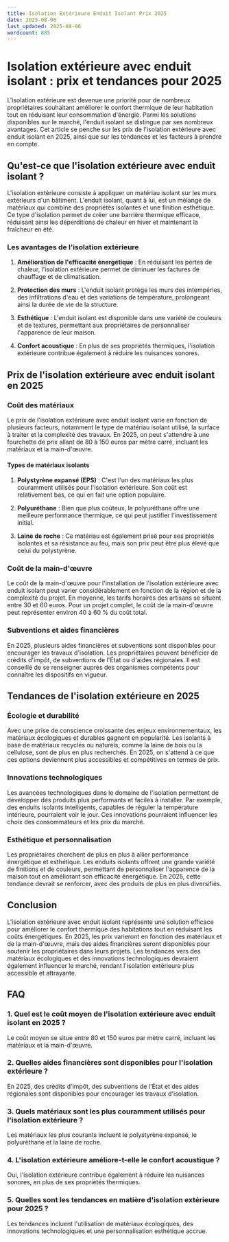 ```yaml
---
title: Isolation Extérieure Enduit Isolant Prix 2025
date: 2025-08-06
last_updated: 2025-08-06
wordcount: 885
---
```


# Isolation extérieure avec enduit isolant : prix et tendances pour 2025

L'isolation extérieure est devenue une priorité pour de nombreux propriétaires souhaitant améliorer le confort thermique de leur habitation tout en réduisant leur consommation d'énergie. Parmi les solutions disponibles sur le marché, l'enduit isolant se distingue par ses nombreux avantages. Cet article se penche sur les prix de l'isolation extérieure avec enduit isolant en 2025, ainsi que sur les tendances et les facteurs à prendre en compte.

## Qu'est-ce que l'isolation extérieure avec enduit isolant ?

L'isolation extérieure consiste à appliquer un matériau isolant sur les murs extérieurs d'un bâtiment. L'enduit isolant, quant à lui, est un mélange de matériaux qui combine des propriétés isolantes et une finition esthétique. Ce type d'isolation permet de créer une barrière thermique efficace, réduisant ainsi les déperditions de chaleur en hiver et maintenant la fraîcheur en été.

### Les avantages de l'isolation extérieure

1. **Amélioration de l'efficacité énergétique** : En réduisant les pertes de chaleur, l'isolation extérieure permet de diminuer les factures de chauffage et de climatisation.
   
2. **Protection des murs** : L'enduit isolant protège les murs des intempéries, des infiltrations d'eau et des variations de température, prolongeant ainsi la durée de vie de la structure.

3. **Esthétique** : L'enduit isolant est disponible dans une variété de couleurs et de textures, permettant aux propriétaires de personnaliser l'apparence de leur maison.

4. **Confort acoustique** : En plus de ses propriétés thermiques, l'isolation extérieure contribue également à réduire les nuisances sonores.

## Prix de l'isolation extérieure avec enduit isolant en 2025

### Coût des matériaux

Le prix de l'isolation extérieure avec enduit isolant varie en fonction de plusieurs facteurs, notamment le type de matériau isolant utilisé, la surface à traiter et la complexité des travaux. En 2025, on peut s'attendre à une fourchette de prix allant de 80 à 150 euros par mètre carré, incluant les matériaux et la main-d'œuvre.

#### Types de matériaux isolants

1. **Polystyrène expansé (EPS)** : C'est l'un des matériaux les plus couramment utilisés pour l'isolation extérieure. Son coût est relativement bas, ce qui en fait une option populaire.

2. **Polyuréthane** : Bien que plus coûteux, le polyuréthane offre une meilleure performance thermique, ce qui peut justifier l'investissement initial.

3. **Laine de roche** : Ce matériau est également prisé pour ses propriétés isolantes et sa résistance au feu, mais son prix peut être plus élevé que celui du polystyrène.

### Coût de la main-d'œuvre

Le coût de la main-d'œuvre pour l'installation de l'isolation extérieure avec enduit isolant peut varier considérablement en fonction de la région et de la complexité du projet. En moyenne, les tarifs horaires des artisans se situent entre 30 et 60 euros. Pour un projet complet, le coût de la main-d'œuvre peut représenter environ 40 à 60 % du coût total.

### Subventions et aides financières

En 2025, plusieurs aides financières et subventions sont disponibles pour encourager les travaux d'isolation. Les propriétaires peuvent bénéficier de crédits d'impôt, de subventions de l'État ou d'aides régionales. Il est conseillé de se renseigner auprès des organismes compétents pour connaître les dispositifs en vigueur.

## Tendances de l'isolation extérieure en 2025

### Écologie et durabilité

Avec une prise de conscience croissante des enjeux environnementaux, les matériaux écologiques et durables gagnent en popularité. Les isolants à base de matériaux recyclés ou naturels, comme la laine de bois ou la cellulose, sont de plus en plus recherchés. En 2025, on s'attend à ce que ces options deviennent plus accessibles et compétitives en termes de prix.

### Innovations technologiques

Les avancées technologiques dans le domaine de l'isolation permettent de développer des produits plus performants et faciles à installer. Par exemple, des enduits isolants intelligents, capables de réguler la température intérieure, pourraient voir le jour. Ces innovations pourraient influencer les choix des consommateurs et les prix du marché.

### Esthétique et personnalisation

Les propriétaires cherchent de plus en plus à allier performance énergétique et esthétique. Les enduits isolants offrent une grande variété de finitions et de couleurs, permettant de personnaliser l'apparence de la maison tout en améliorant son efficacité énergétique. En 2025, cette tendance devrait se renforcer, avec des produits de plus en plus diversifiés.

## Conclusion

L'isolation extérieure avec enduit isolant représente une solution efficace pour améliorer le confort thermique des habitations tout en réduisant les coûts énergétiques. En 2025, les prix varieront en fonction des matériaux et de la main-d'œuvre, mais des aides financières seront disponibles pour soutenir les propriétaires dans leurs projets. Les tendances vers des matériaux écologiques et des innovations technologiques devraient également influencer le marché, rendant l'isolation extérieure plus accessible et attrayante.

## FAQ

### 1. Quel est le coût moyen de l'isolation extérieure avec enduit isolant en 2025 ?

Le coût moyen se situe entre 80 et 150 euros par mètre carré, incluant les matériaux et la main-d'œuvre.

### 2. Quelles aides financières sont disponibles pour l'isolation extérieure ?

En 2025, des crédits d'impôt, des subventions de l'État et des aides régionales sont disponibles pour encourager les travaux d'isolation.

### 3. Quels matériaux sont les plus couramment utilisés pour l'isolation extérieure ?

Les matériaux les plus courants incluent le polystyrène expansé, le polyuréthane et la laine de roche.

### 4. L'isolation extérieure améliore-t-elle le confort acoustique ?

Oui, l'isolation extérieure contribue également à réduire les nuisances sonores, en plus de ses propriétés thermiques.

### 5. Quelles sont les tendances en matière d'isolation extérieure pour 2025 ?

Les tendances incluent l'utilisation de matériaux écologiques, des innovations technologiques et une personnalisation esthétique accrue.